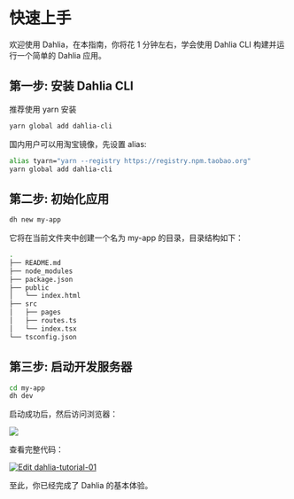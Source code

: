 # 快速上手

欢迎使用 Dahlia，在本指南，你将花 1 分钟左右，学会使用 Dahlia CLI 构建并运行一个简单的 Dahlia 应用。

## 第一步: 安装 Dahlia CLI

推荐使用 yarn 安装

```bash
yarn global add dahlia-cli
```

国内用户可以用淘宝镜像，先设置 alias:

```bash
alias tyarn="yarn --registry https://registry.npm.taobao.org"
yarn global add dahlia-cli
```

## 第二步: 初始化应用

```bash
dh new my-app
```

它将在当前文件夹中创建一个名为 my-app 的目录，目录结构如下：

```bash
.
├── README.md
├── node_modules
├── package.json
├── public
│   └── index.html
├── src
│   ├── pages
│   ├── routes.ts
│   └── index.tsx
└── tsconfig.json
```

## 第三步: 启动开发服务器

```bash
cd my-app
dh dev
```

启动成功后，然后访问浏览器：

![](http://forsigner.com/images/dahlia/dahlia-app.png)

查看完整代码：

[![Edit dahlia-tutorial-01](https://codesandbox.io/static/img/play-codesandbox.svg)](https://codesandbox.io/s/k570o3p4jo)

至此，你已经完成了 Dahlia 的基本体验。


